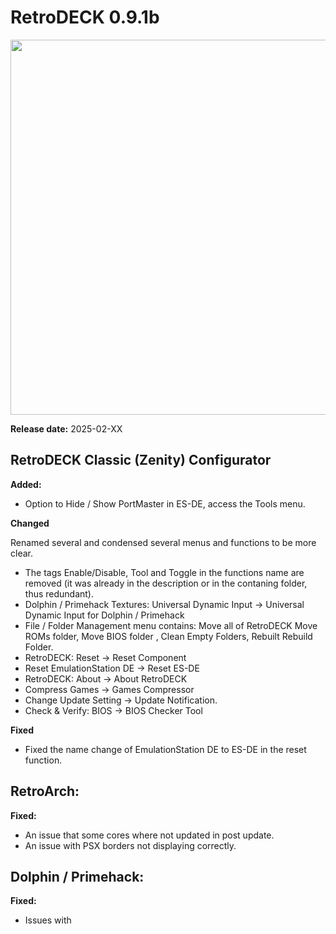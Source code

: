 # RetroDECK 0.9.1b

<img src="../../../wiki_images/logos/rd-logo-box.png" width="600">

**Release date:** 2025-02-XX

##  RetroDECK Classic (Zenity) Configurator

**Added:**

- Option to Hide / Show PortMaster in ES-DE, access the Tools menu.

**Changed**

Renamed several and condensed several menus and functions to be more clear. 

- The tags Enable/Disable, Tool and Toggle in the functions name are removed (it was already in the description or in the contaning folder, thus redundant).
- Dolphin / Primehack Textures: Universal Dynamic Input -> Universal Dynamic Input for Dolphin / Primehack
- File / Folder Management menu contains: Move all of RetroDECK
Move ROMs folder, Move BIOS folder , Clean Empty Folders, Rebuilt Rebuild Folder.
- RetroDECK: Reset -> Reset Component
- Reset EmulationStation DE -> Reset ES-DE
- RetroDECK: About -> About RetroDECK
- Compress Games -> Games Compressor
- Change Update Setting -> Update Notification.
- Check & Verify: BIOS -> BIOS Checker Tool


**Fixed**

- Fixed the name change of EmulationStation DE to ES-DE in the reset function.




##  RetroArch:

**Fixed:**

- An issue that some cores where not updated in post update. 
- An issue with PSX borders not displaying correctly. 

##  Dolphin / Primehack:

**Fixed:**

- Issues with 
